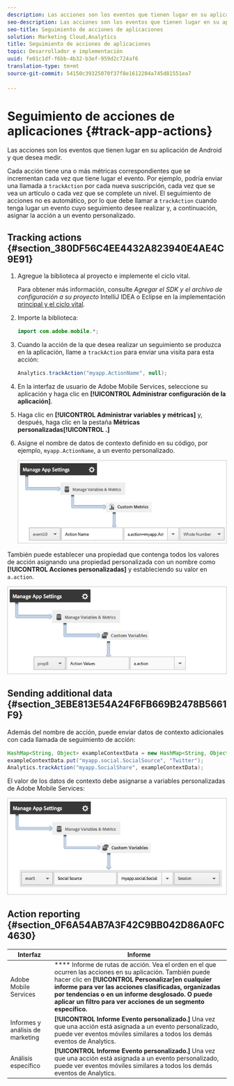 ```yaml
---
description: Las acciones son los eventos que tienen lugar en su aplicación de Android y que desea medir.
seo-description: Las acciones son los eventos que tienen lugar en su aplicación de Android y que desea medir.
seo-title: Seguimiento de acciones de aplicaciones
solution: Marketing Cloud,Analytics
title: Seguimiento de acciones de aplicaciones
topic: Desarrollador e implementación
uuid: fe01c1df-f6bb-4b32-b3ef-959d2c724af6
translation-type: tm+mt
source-git-commit: 54150c39325070f37f8e1612204a745d81551ea7

---
```



# Seguimiento de acciones de aplicaciones {#track-app-actions}

Las acciones son los eventos que tienen lugar en su aplicación de Android y que desea medir.

Cada acción tiene una o más métricas correspondientes que se incrementan cada vez que tiene lugar el evento. Por ejemplo, podría enviar una llamada a `trackAction` por cada nueva suscripción, cada vez que se vea un artículo o cada vez que se complete un nivel. El seguimiento de acciones no es automático, por lo que debe llamar a `trackAction` cuando tenga lugar un evento cuyo seguimiento desee realizar y, a continuación, asignar la acción a un evento personalizado.

## Tracking actions {#section_380DF56C4EE4432A823940E4AE4C9E91}

1. Agregue la biblioteca al proyecto e implemente el ciclo vital.

   Para obtener más información, consulte *Agregar el SDK y el archivo de configuración a su proyecto* IntelliJ IDEA o Eclipse en la implementación [principal y el ciclo vital](/help/android/getting-started/dev-qs.md).

1. Importe la biblioteca:

   ```java
   import com.adobe.mobile.*;
   ```

1. Cuando la acción de la que desea realizar un seguimiento se produzca en la aplicación, llame a `trackAction` para enviar una visita para esta acción:

   ```java
   Analytics.trackAction("myapp.ActionName", null);
   ```

1. En la interfaz de usuario de Adobe Mobile Services, seleccione su aplicación y haga clic en **[!UICONTROL Administrar configuración de la aplicación]**.
1. Haga clic en **[!UICONTROL Administrar variables y métricas]** y, después, haga clic en la pestaña **Métricas personalizadas[!UICONTROL .]**

1. Asigne el nombre de datos de contexto definido en su código, por ejemplo, `myapp.ActionName`, a un evento personalizado.

   ![](assets/map-event-context-data.png)

También puede establecer una propiedad que contenga todos los valores de acción asignando una propiedad personalizada con un nombre como **[!UICONTROL Acciones personalizadas]** y estableciendo su valor en `a.action`.

![](assets/map-custom-prop.png)

## Sending additional data {#section_3EBE813E54A24F6FB669B2478B5661F9}

Además del nombre de acción, puede enviar datos de contexto adicionales con cada llamada de seguimiento de acción:

```java
HashMap<String, Object> exampleContextData = new HashMap<String, Object>(); 
exampleContextData.put("myapp.social.SocialSource", "Twitter"); 
Analytics.trackAction("myapp.SocialShare", exampleContextData);
```

El valor de los datos de contexto debe asignarse a variables personalizadas de Adobe Mobile Services:

![](assets/map-variable-context-action.png)

## Action reporting {#section_0F6A54AB7A3F42C9BB042D86A0FC4630}

| Interfaz | Informe |
|--- |--- |
| Adobe Mobile Services  | **** Informe de rutas de acción.  Vea el orden en el que ocurren las acciones en su aplicación. También puede hacer clic en **[!UICONTROL Personalizar]en cualquier informe para ver las acciones clasificadas, organizadas por tendencias o en un informe desglosado. O puede aplicar un filtro para ver acciones de un segmento específico.** |
| Informes y análisis de marketing | **[!UICONTROL Informe Evento personalizado.]**  Una vez que una acción está asignada a un evento personalizado, puede ver eventos móviles similares a todos los demás eventos de Analytics. |
| Análisis específico | **[!UICONTROL Informe Evento personalizado.]**  Una vez que una acción está asignada a un evento personalizado, puede ver eventos móviles similares a todos los demás eventos de Analytics. |

